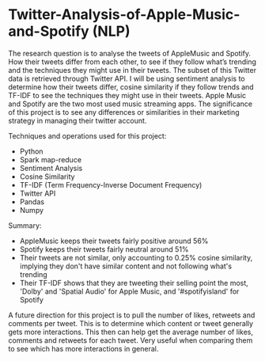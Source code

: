 # Twitter-Analysis-of-Apple-Music-and-Spotify (NLP)

 The research question is to analyse the tweets of AppleMusic and Spotify. How their
 tweets differ from each other, to see if they follow what’s trending and the techniques
 they might use in their tweets. The subset of this Twitter data is retrieved through
 Twitter API. I will be using sentiment analysis to determine how their tweets differ,
 cosine similarity if they follow trends and TF-IDF to see the techniques they might
 use in their tweets. Apple Music and Spotify are the two most used music streaming
 apps. The significance of this project is to see any differences or similarities in their
 marketing strategy in managing their twitter account.

Techniques and operations used for this project:
 - Python
 - Spark map-reduce
 - Sentiment Analysis
 - Cosine Similarity
 - TF-IDF (Term Frequency-Inverse Document Frequency)
 - Twitter API
 - Pandas
 - Numpy

Summary:
 - AppleMusic keeps their tweets fairly positive around 56%
 - Spotify keeps their tweets fairly neutral around 51%
 - Their tweets are not similar, only accounting to 0.25% cosine similarity, implying they don't have similar content and not following what's     trending
 - Their TF-IDF shows that they are tweeting their selling point the most, 'Dolby' and 'Spatial Audio' for Apple Music, and '#spotifyisland'       for Spotify

A future direction for this project is to pull the number of likes, retweets and
 comments per tweet. This is to determine which content or tweet generally gets more
 interactions. This then can help get the average number of likes, comments and
 retweets for each tweet. Very useful when comparing them to see which has more
 interactions in general.
